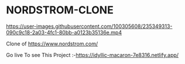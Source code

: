 # NORDSTROM-CLONE











https://user-images.githubusercontent.com/100305608/235349313-090c9c18-2a03-4fc1-80bb-a0123b35136e.mp4



Clone of https://www.nordstrom.com/

Go live To see This Project :-https://idyllic-macaron-7e8316.netlify.app/

